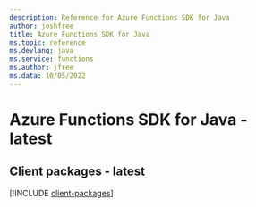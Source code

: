 ```yaml
---
description: Reference for Azure Functions SDK for Java
author: joshfree
title: Azure Functions SDK for Java
ms.topic: reference
ms.devlang: java
ms.service: functions
ms.author: jfree
ms.data: 10/05/2022
---
```

# Azure Functions SDK for Java - latest

## Client packages - latest
[!INCLUDE [client-packages](functions-client-index.md)]